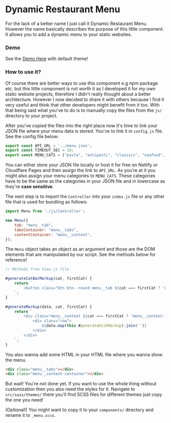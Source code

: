 # Dynamic Restaurant Menu

For the lack of a better name I just call it Dynamic Restaurant Menu. However
the name basically describes the purpose of this little component. It allows
you to add a dynamic menu to your static websites.

### Demo
See the [Demo Here]() with default theme!

### How to use it?
Of course there are better ways to use this component e.g npm package etc.
but this little component is not worth it as I developed it for my own static
website projects, therefore I didn't really thought about a better architecture.
However I now decided to share it with others because I find it very useful and
think that other developers might benefit from it too. With that being said what
you've to do is to manually copy the files from the `js/` directory to your
project.

After you've copied the files into the right place now it's time to link your
JSON file where your menu data is stored. You've to link it in `config.js`
file. See the config file below:

```javascript
export const API_URL = '../menu.json';
export const TIMEOUT_SEC = 10;
export const MENU_CATS = ["pasta", "antipasti", "classics", "seafood", "meat-food"];
```

You can either store your JSON file locally or host it for free on Netlify or
Cloudflare Pages and then assign the link to `API_URL`. As you're at it you
might also assign your menu categories to `MENU_CATS`. These categories have
to be the same as the categories in your JSON file and in lowercase as they're
**case sensitive**.

The next step is to import the `Controller` into your `index.js` file or any
other file that is used for bundling as follows:

```javascript
import Menu from './js/Controller';

new Menu({
    tab: "menu__tab",
    tabsContainer: "menu__tabs",
    contentContainer: "menu__content",
});
```

The `Menu` object takes an object as an argument and those are the DOM elements
that are manipulated by our script. See the methods below for reference!

```javascript
// Methods from View.js file

#generateCatBarMarkup(cat, firstCat) {
    return `
        <button class="btn btn--round menu__tab ${cat === firstCat ? 'menu__tab--active' : ''} menu__tab--${cat}" data-tab="${cat}">${cat}</button>
    `;
}

#generateMarkup(data, cat, firstCat) {
    return `
        <div class="menu__content ${cat === firstCat ? 'menu__content--active' : ''} menu__content--${cat}">
            <div class="row">
                ${data.map(this.#generateDishMarkup).join('')}
            </div>
        </div>
    `;
}
```

You also wanna add some HTML in your HTML file where you wanna show the menu.

```html
<div class="menu__tabs"></div>
<div class="menu__content-container"></div>
```

But wait! You're not done yet. If you want to use the whole thing without
customization then you also need the styles for it. Navigate to `src/sass/themes/`
there you'll find SCSS files for different themes just copy the one you need!

(Optional!) You might want to copy it to your `components/` directory and rename it
to `_menu.scss`.
